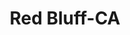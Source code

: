 ---
title: Red Bluff-CA
slug: red-bluff-ca
f_state:
- cms/state/california.md
f_locations:
- cms/payday-loan/a-1-check-cashing-213.md
- cms/payday-loan/a-1-check-cashing-547.md
- cms/payday-loan/advance-america-2625.md
- cms/payday-loan/allied-cash-advance-3988.md
- cms/payday-loan/allied-cash-advance-3998.md
- cms/payday-loan/check-into-cash-of-california-13296.md
- cms/payday-loan/check-x-change-14180.md
- cms/payday-loan/overland-post-23363.md
- cms/payday-loan/rowan-management-corp-26095.md
- cms/payday-loan/th-e-gold-exchange-27492.md
updated-on: '2024-05-30T13:41:28.615Z'
created-on: '2024-05-30T13:41:28.615Z'
published-on: '2024-05-30T13:54:32.469Z'
f_city: Red Bluff
layout: '[city].html'
tags: city
---